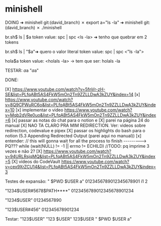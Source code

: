 # minishell
DOING
➜  minishell git:(david_branch) ✗ export a="ls       -la"
➜  minishell git:(david_branch) ✗ ./minishell 


br.sh$ ls | $a
token value:
<ls>
spc
|
spc
<ls       -la> ➜ tenho que quebrar em 2 tokens



br.sh$ ls | "$a"➜ quero o valor literal
token value:
<ls>
spc
|
spc
<"ls       -la">

hola$a
token value:
<holals       -la> -> tem que ser: holals -la

TESTAR:
$a$a
"$a$a"

DONE:

[X] https://www.youtube.com/watch?v=5fnVr-zH-SE&list=PLfqABt5AS4FkW5mOn2Tn9ZZLLDwA3kZUY&index=14
[x] https://www.youtube.com/watch?v=8Q9CPWuRC6o&list=PLfqABt5AS4FkW5mOn2Tn9ZZLLDwA3kZUY&index=10
[x] implementar o video https://www.youtube.com/watch?v=Mqb2dVRe0uo&list=PLfqABt5AS4FkW5mOn2Tn9ZZLLDwA3kZUY&index=6
[x] passar as notas do chat para o notion e 
[X] parei na página 24 do manual
[X] NAO TA CLARO PRA MIM REDIRECTION. Ver: videos sobre redirection, codevalue e pipex
[X] passar os highlights do bash para o notion (5.3 Appending Redirected Output (parei aqui no manual))
[x] entender: // this will gonna wait for all the process to finish ---------> PQ???
	while (wait(NULL) != -1 || errno != ECHILD) //TODO: pq imprime 3 vezes e não 2?
[X] https://www.youtube.com/watch?v=94URLRsjqMQ&list=PLfqABt5AS4FkW5mOn2Tn9ZZLLDwA3kZUY&index=5
[X] vídeos do CodeVault https://www.youtube.com/watch?v=cex9XrZCU14&list=PLfqABt5AS4FkW5mOn2Tn9ZZLLDwA3kZUY&index=3



Testes de expansão:
"    $PWD   $USER   a"
0123456789012345678901
         i1         2

"1234$USER#5678$PATH****"
0123456789012345678901234

"1234$USER”
01234567890

"123$USER#456"
012345678901234


Testar:
"123$USER"
"123 $USER"
123$USER
"  $PWD  $USER a"
